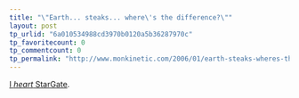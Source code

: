 ```yaml
---
title: "\"Earth... steaks... where\'s the difference?\""
layout: post
tp_urlid: "6a010534988cd3970b0120a5b36287970c"
tp_favoritecount: 0
tp_commentcount: 0
tp_permalink: "http://www.monkinetic.com/2006/01/earth-steaks-wheres-the-difference.html"
---
```

<a href="http://wiki.stargate-sg1-solutions.com/index.php/4.03_%22Upgrades%22_Episode_Guide">I *heart* StarGate</a>.
